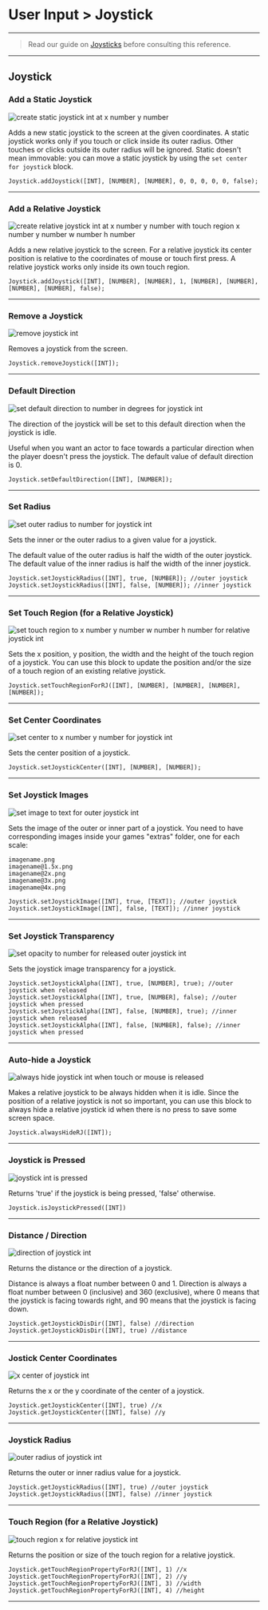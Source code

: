 # User Input > Joystick

***

> Read our guide on [Joysticks](http://www.stencyl.com/help/view/mobile-joystick/) before consulting this reference.

***

## Joystick

### <a name="joystick-add-static"></a> Add a Static Joystick

![create static joystick int at x number y number](http://static.stencyl.com/pedia2/block-images/input/joystick/joystick-add-static.png)

Adds a new static joystick to the screen at the given coordinates. A static joystick works only if you touch or click inside its outer radius. Other touches or clicks outside its outer radius will be ignored. Static doesn't mean immovable: you can move a static joystick by using the `set center for joystick` block.

```
Joystick.addJoystick([INT], [NUMBER], [NUMBER], 0, 0, 0, 0, 0, false);
```

***

### <a name="joystick-add-relative"></a> Add a Relative Joystick

![create relative joystick int at x number y number with touch region x number y number w number h number](http://static.stencyl.com/pedia2/block-images/input/joystick/joystick-add-relative.png)

Adds a new relative joystick to the screen. For a relative joystick its center position is relative to the coordinates of mouse or touch first press. A relative joystick works only inside its own touch region.

```
Joystick.addJoystick([INT], [NUMBER], [NUMBER], 1, [NUMBER], [NUMBER], [NUMBER], [NUMBER], false);
```

***

### <a name="joystick-remove"></a> Remove a Joystick

![remove joystick int](http://static.stencyl.com/pedia2/block-images/input/joystick/joystick-remove.png)

Removes a joystick from the screen.

```
Joystick.removeJoystick([INT]);
```

***

### <a name="joystick-set-default-direction"></a> Default Direction

![set default direction to number in degrees for joystick int](http://static.stencyl.com/pedia2/block-images/input/joystick/joystick-set-default-direction.png)

The direction of the joystick will be set to this default direction when the joystick is idle.

Useful when you want an actor to face towards a particular direction when the player doesn't press the joystick. The default value of default direction is 0.

```
Joystick.setDefaultDirection([INT], [NUMBER]);
```

***

### <a name="joystick-set-radius"></a> Set Radius

![set outer radius to number for joystick int](http://static.stencyl.com/pedia2/block-images/input/joystick/joystick-set-radius.png)

Sets the inner or the outer radius to a given value for a joystick.

The default value of the outer radius is half the width of the outer joystick.
The default value of the inner radius is half the width of the inner joystick.

```
Joystick.setJoystickRadius([INT], true, [NUMBER]); //outer joystick
Joystick.setJoystickRadius([INT], false, [NUMBER]); //inner joystick
```

***

### <a name="joystick-set-region"></a> Set Touch Region (for a Relative Joystick)

![set touch region to x number y number w number h number for relative joystick int](http://static.stencyl.com/pedia2/block-images/input/joystick/joystick-set-region.png)

Sets the x position, y position, the width and the height of the touch region of a joystick. You can use this block to update the position and/or the size of a touch region of an existing relative joystick.

```
Joystick.setTouchRegionForRJ([INT], [NUMBER], [NUMBER], [NUMBER], [NUMBER]);
```

***

### <a name="joystick-set-center"></a> Set Center Coordinates

![set center to x number y number for joystick int](http://static.stencyl.com/pedia2/block-images/input/joystick/joystick-set-center.png)

Sets the center position of a joystick.

```
Joystick.setJoystickCenter([INT], [NUMBER], [NUMBER]);
```

***

### <a name="joystick-set-image"></a> Set Joystick Images

![set image to text for outer joystick int](http://static.stencyl.com/pedia2/block-images/input/joystick/joystick-set-image.png)

Sets the image of the outer or inner part of a joystick. You need to have corresponding images inside your games "extras" folder, one for each scale:

```
imagename.png
imagename@1.5x.png
imagename@2x.png
imagename@3x.png
imagename@4x.png
```

```
Joystick.setJoystickImage([INT], true, [TEXT]); //outer joystick
Joystick.setJoystickImage([INT], false, [TEXT]); //inner joystick
```

***

### <a name="joystick-set-alpha"></a> Set Joystick Transparency

![set opacity to number for released outer joystick int](http://static.stencyl.com/pedia2/block-images/input/joystick/joystick-set-alpha.png)

Sets the joystick image transparency for a joystick.

```
Joystick.setJoystickAlpha([INT], true, [NUMBER], true); //outer joystick when released
Joystick.setJoystickAlpha([INT], true, [NUMBER], false); //outer joystick when pressed
Joystick.setJoystickAlpha([INT], false, [NUMBER], true); //inner joystick when released
Joystick.setJoystickAlpha([INT], false, [NUMBER], false); //inner joystick when pressed
```

***

### <a name="joystick-set-always-hide"></a> Auto-hide a Joystick

![always hide joystick int when touch or mouse is released](http://static.stencyl.com/pedia2/block-images/input/joystick/joystick-set-always-hide.png)

Makes a relative joystick to be always hidden when it is idle. Since the position of a relative joystick is not so important, you can use this block to always hide a relative joystick id when there is no press to save some screen space.

```
Joystick.alwaysHideRJ([INT]);
```

***

### <a name="joystick-is-pressed"></a> Joystick is Pressed

![joystick int is pressed](http://static.stencyl.com/pedia2/block-images/input/joystick/joystick-is-pressed.png)

Returns 'true' if the joystick is being pressed, 'false' otherwise.

```
Joystick.isJoystickPressed([INT])
```

***

### <a name="joystick-get-distance-direction"></a> Distance / Direction

![direction of joystick int](http://static.stencyl.com/pedia2/block-images/input/joystick/joystick-get-distance-direction.png)

Returns the distance or the direction of a joystick.

Distance is always a float number between 0 and 1.
Direction is always a float number between 0 (inclusive) and 360 (exclusive), where 0 means that the joystick is facing towards right, and 90 means that the joystick is facing down.

```
Joystick.getJoystickDisDir([INT], false) //direction
Joystick.getJoystickDisDir([INT], true) //distance
```

***

### <a name="joystick-get-center"></a> Jostick Center Coordinates

![x center of joystick int](http://static.stencyl.com/pedia2/block-images/input/joystick/joystick-get-center.png)

Returns the x or the y coordinate of the center of a joystick.

```
Joystick.getJoystickCenter([INT], true) //x
Joystick.getJoystickCenter([INT], false) //y
```

***

### <a name="joystick-get-radius"></a> Joystick Radius

![outer radius of joystick int](http://static.stencyl.com/pedia2/block-images/input/joystick/joystick-get-radius.png)

Returns the outer or inner radius value for a joystick.

```
Joystick.getJoystickRadius([INT], true) //outer joystick
Joystick.getJoystickRadius([INT], false) //inner joystick
```

***

### <a name="joystick-get-touch-region-property"></a> Touch Region (for a Relative Joystick)

![touch region x for relative joystick int](http://static.stencyl.com/pedia2/block-images/input/joystick/joystick-get-touch-region-property.png)

Returns the position or size of the touch region for a relative joystick.

```
Joystick.getTouchRegionPropertyForRJ([INT], 1) //x
Joystick.getTouchRegionPropertyForRJ([INT], 2) //y
Joystick.getTouchRegionPropertyForRJ([INT], 3) //width
Joystick.getTouchRegionPropertyForRJ([INT], 4) //height
```

***

